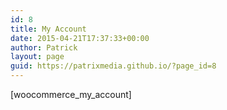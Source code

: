 ```yaml
---
id: 8
title: My Account
date: 2015-04-21T17:37:33+00:00
author: Patrick
layout: page
guid: https://patrixmedia.github.io/?page_id=8
---
```

[woocommerce\_my\_account]